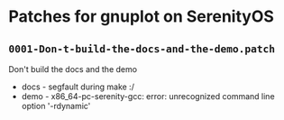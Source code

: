 # Patches for gnuplot on SerenityOS

## `0001-Don-t-build-the-docs-and-the-demo.patch`

Don't build the docs and the demo

- docs - segfault during make :/
- demo - x86_64-pc-serenity-gcc: error: unrecognized command line option '-rdynamic'

